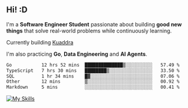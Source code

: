 ## Hi! :D

I'm a **Software Engineer Student** passionate about building **good new things** that solve real-world problems while continuously learning.

Currently building [Kuaddra](https://kuaddra.com)

I'm also practicing **Go**, **Data Engineering** and **AI Agents**.

<!--START_SECTION:waka-->

```txt
Go           12 hrs 52 mins  ██████████████▒░░░░░░░░░░   57.49 %
TypeScript   7 hrs 30 mins   ████████▒░░░░░░░░░░░░░░░░   33.50 %
SQL          1 hr 34 mins    █▓░░░░░░░░░░░░░░░░░░░░░░░   07.06 %
Other        12 mins         ▒░░░░░░░░░░░░░░░░░░░░░░░░   00.92 %
Markdown     5 mins          ░░░░░░░░░░░░░░░░░░░░░░░░░   00.41 %
```

<!--END_SECTION:waka-->
[![My Skills](https://skillicons.dev/icons?i=py,go,java,aws,js,docker,linux)](https://skillicons.dev)
